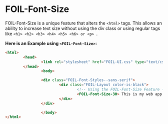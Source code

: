 # FOIL-Font-Size

FOIL-Font-Size is a unique feature that alters the ```<html>``` tags. This allows an ability to increase text size without using the div class or using regular tags like ```<h1> <h2> <h3> <h4> <h5> <h6> or <p> ```.

<ul></ul>

**Here is an Example using ```<FOIL-Font-Size>```:**

```html
<html>
        <head>
                <link rel="stylesheet" href="FOIL-UI.css" type="text/css">
        </head>
                <body>

                <div class="FOIL-Font-Styles--sans-serif">
                        <div class="FOIL-Layout color-is-black">
                                <!-- Using the FOIL-Font-Size Feature -->
                                <FOIL-Font-Size-30> This is my web app </FOIL-Font-Size-30>
                        </div>
                </div>

                </body>
</html>
```